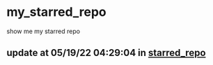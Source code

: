 # my_starred_repo
show me my starred repo

update at 05/19/22 04:29:04 in [starred_repo](./index.html)
---

